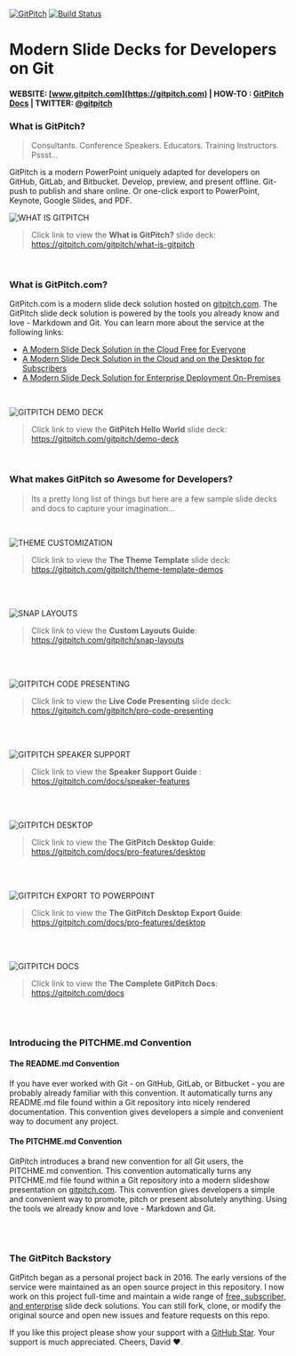 [![GitPitch](https://gitpitch.com/assets/badge.svg)](https://gitpitch.com/gitpitch/gitpitch/master) [![Build Status](https://semaphoreci.com/api/v1/onetapbeyond/gitpitch/branches/master/shields_badge.svg)](https://semaphoreci.com/onetapbeyond/gitpitch)

# Modern Slide Decks for Developers on Git

#### WEBSITE: [www.gitpitch.com](https://gitpitch.com) | HOW-TO : [GitPitch Docs](https://gitpitch.com/docs) | TWITTER: [@gitpitch](https://twitter.com/gitpitch)


### What is GitPitch?

> Consultants. Conference Speakers. Educators. Training Instructors. Pssst...

GitPitch is a modern PowerPoint uniquely adapted for developers on GitHub,
GitLab, and Bitbucket. Develop, preview, and present offline. Git-push to
publish and share online. Or one-click export to PowerPoint, Keynote, Google
Slides, and PDF.

![WHAT IS GITPITCH](assets/images/gitpitch-what-is-gitpitch.jpg)

> Click link to view the **What is GitPitch?** slide deck: https://gitpitch.com/gitpitch/what-is-gitpitch

<br>

### What is GitPitch.com?

GitPitch.com is a modern slide deck solution hosted on
[gitpitch.com](https://gitpitch.com). The GitPitch slide deck solution is
powered by the tools you already know and love - Markdown and Git. You can
learn more about the service at the following links:

- [A Modern Slide Deck Solution in the Cloud Free for Everyone](https://gitpitch.com/free-features)
- [A Modern Slide Deck Solution in the Cloud and on the Desktop for Subscribers](https://gitpitch.com/features)
- [A Modern Slide Deck Solution for Enterprise Deployment On-Premises](https://gitpitch.com/enterprise)

<br>

![GITPITCH DEMO DECK](assets/images/gitpitch-demo-deck.jpg)

> Click link to view the **GitPitch Hello World** slide deck: https://gitpitch.com/gitpitch/demo-deck

<br>

### What makes GitPitch so Awesome for Developers?

> Its a pretty long list of things but here are a few sample slide decks and docs to capture your imagination...

<br>

![THEME CUSTOMIZATION](assets/images/gitpitch-theme-template.jpg)

> Click link to view the **The Theme Template** slide deck: https://gitpitch.com/gitpitch/theme-template-demos

<br><br>

![SNAP LAYOUTS](assets/images/gitpitch-snap-layouts.jpg)

> Click link to view the **Custom Layouts Guide**: https://gitpitch.com/gitpitch/snap-layouts

<br><br>

![GITPITCH CODE PRESENTING](assets/images/gitpitch-code-presenting.gif)

> Click link to view the **Live Code Presenting** slide deck: https://gitpitch.com/gitpitch/pro-code-presenting

<br><br>

![GITPITCH SPEAKER SUPPORT](assets/images/gitpitch-speaker-support.jpg)

> Click link to view the **Speaker Support Guide** : https://gitpitch.com/docs/speaker-features

<br><br>

![GITPITCH DESKTOP](assets/images/gitpitch-desktop.gif)

> Click link to view the **The GitPitch Desktop Guide**: https://gitpitch.com/docs/pro-features/desktop

<br><br>

![GITPITCH EXPORT TO POWERPOINT](assets/images/gitpitch-export-powerpoint.jpg)

> Click link to view the **The GitPitch Desktop Export Guide**: https://gitpitch.com/docs/pro-features/desktop

<br><br>

![GITPITCH DOCS](assets/images/gitpitch-docs.jpg)

> Click link to view the **The Complete GitPitch Docs**: https://gitpitch.com/docs

<br><br>

### Introducing the PITCHME.md Convention

#### The README.md Convention

If you have ever worked with Git - on GitHub, GitLab, or Bitbucket - you are
probably already familiar with this convention. It automatically turns any
README.md file found within a Git repository into nicely rendered documentation.
This convention gives developers a simple and convenient way to document any
project.

#### The PITCHME.md Convention

GitPitch introduces a brand new convention for all Git users, the PITCHME.md
convention. This convention automatically turns any PITCHME.md file found
within a Git repository into a modern slideshow presentation on
[gitpitch.com](https://gitpitch.com). This convention gives developers a simple
and convenient way to promote, pitch or present absolutely anything. Using the
tools we already know and love - Markdown and Git.

<br><br>

### The GitPitch Backstory

GitPitch began as a personal project back in 2016. The early versions of the
service were maintained as an open source project in this repository. I now
work on this project full-time and maintain a wide range of [free, subscriber,
and enterprise](https://gitpitch.com/pricing) slide deck solutions. You can
still fork, clone, or modify the original source and open new issues and
feature requests on this repo.

If you like this project please show your support with a
[GitHub Star](https://github.com/gitpitch/gitpitch/stargazers). Your support is
much appreciated. Cheers, David :heart:.

<br><br>
